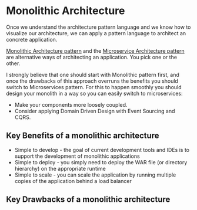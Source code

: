# Monolithic Architecture

Once we understand the architecture pattern language and we know how to visualize our architecture, we can apply a pattern language to architect an concrete application.

[Monolithic Architecture pattern](http://microservices.io/patterns/monolithic.html) and the [Microservice Architecture pattern](http://microservices.io/patterns/microservices.html) are alternative ways of architecting an application. You pick one or the other.

I strongly believe that one should start with Monolithic pattern first, and once the drawbacks of this approach overruns the benefits you should switch to Microservices pattern. For this to happen smoothly you should design your monolith in a way so you can easily switch to microservices: 

* Make your components more loosely coupled. 
* Consider applying Domain Driven Design with Event Sourcing and CQRS.

## Key Benefits of a monolithic architecture

* Simple to develop - the goal of current development tools and IDEs is to support the development of monolithic applications
* Simple to deploy - you simply need to deploy the WAR file \(or directory hierarchy\) on the appropriate runtime
* Simple to scale - you can scale the application by running multiple copies of the application behind a load balancer

## Key Drawbacks of a monolithic architecture







